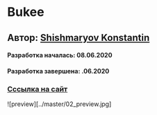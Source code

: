 # Bukee
## Aвтор: [Shishmaryov Konstantin](https://github.com/shishmaryovkonstantin/)
#### Разработка началась: 08.06.2020
#### Разработка завершена: .06.2020
### [Ccсылка на сайт](https://shishmaryovkonstantin.github.io/Bukee/dist/index.html)
![preview][../master/02_preview.jpg]
